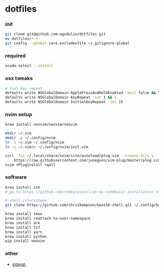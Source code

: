 # dotfiles

### init
```sh
git clone git@github.com:agudulin/dotfiles.git
mv dotfiles/* ~
git config --global core.excludesfile ~/.gitignore-global
```

### required
```sh
xcode-select --install
```

### osx tweaks
```sh
# fast key repeat
defaults write NSGlobalDomain ApplePressAndHoldEnabled -bool false && \
defaults write NSGlobalDomain KeyRepeat -int 1 && \
defaults write NSGlobalDomain InitialKeyRepeat -int 15
```

### nvim setup
```sh
brew install neovim/neovim/neovim

mkdir ~/.vim
mkdir -p ~/.config/nvim
ln -s ~/.vim ~/.config/nvim
ln -s ~/.vimrc ~/.config/nvim/init.vim

curl -fLo ~/.local/share/nvim/site/autoload/plug.vim --create-dirs \
    https://raw.githubusercontent.com/junegunn/vim-plug/master/plug.vim
nvim +PlugInstall +qall
```

### software
```sh
brew install zsh
# go to https://github.com/robbyrussell/oh-my-zsh#basic-installation to install oh-my-zsh

# shell colorscheme
git clone https://github.com/chriskempson/base16-shell.git ~/.config/base16-shell

brew install tmux
brew install reattach-to-user-namespace
brew install ack
brew install fzf
brew install yarn
brew install python
pip install neovim
```

### other

- [sizeup](http://www.irradiatedsoftware.com/sizeup/)
